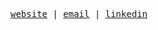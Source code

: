 <samp>[website](https://jonasiwnl.github.io) | [email](mailto:jonasg@umich.edu) | [linkedin](https://www.linkedin.com/in/jonasgroening/)</samp>

<!--
<img height="275" src="https://github.com/jonasiwnl/jonasiwnl/blob/main/assets/afoolmoonnight.jpg?raw=true" />


<div>
  <img height="175" align="center" src="https://streak-stats.demolab.com?user=jonasiwnl&theme=tokyonight&border_radius=4.5" />
  <img height="175" align="center" src="https://github-readme-stats.vercel.app/api/top-langs/?username=jonasiwnl&layout=compact&theme=tokyonight&hide=astro,html" />
</div>
-->
